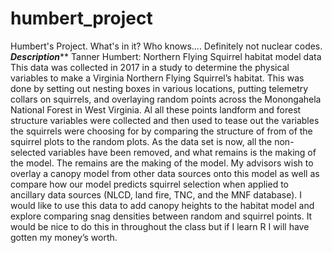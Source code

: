 # humbert_project
Humbert's Project. What's in it? Who knows.... Definitely not nuclear codes.
*******Description*********
Tanner Humbert:
Northern Flying Squirrel habitat model data
	This data was collected in 2017 in a study to determine the physical variables to make a Virginia Northern Flying Squirrel’s habitat. This was done by setting out nesting boxes in various locations, putting telemetry collars on squirrels, and overlaying random points across the Monongahela National Forest in West Virginia. Al all these points landform and forest structure variables were collected and then used to tease out the variables the squirrels were choosing for by comparing the structure of from of the squirrel plots to the random plots. As the data set is now, all the non-selected variables have been removed, and what remains is the making of the model. The remains are the making of the model. My advisors wish to overlay a canopy model from other data sources onto this model as well as compare how our model predicts squirrel selection when applied to ancillary data sources (NLCD, land fire, TNC, and the MNF database). I would like to use this data to add canopy heights to the habitat model and explore comparing snag densities between random and squirrel points.  It would be nice to do this in throughout the class but if I learn R I will have gotten my money’s worth.
